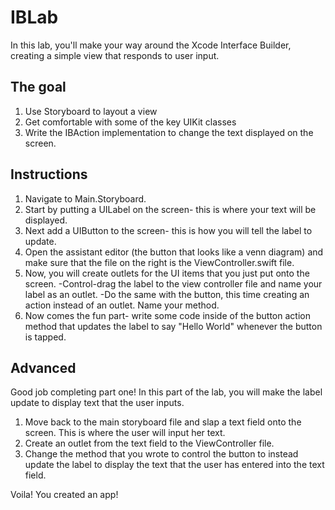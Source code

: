 # IBLab
In this lab, you'll make your way around the Xcode Interface Builder, creating a simple view that responds to user input.  

## The goal 
1. Use Storyboard to layout a view
2. Get comfortable with some of the key UIKit classes 
3. Write the IBAction implementation to change the text displayed on the screen.

## Instructions
1. Navigate to Main.Storyboard.
2. Start by putting a UILabel on the screen- this is where your text will be displayed.
3. Next add a UIButton to the screen- this is how you will tell the label to update.
4. Open the assistant editor (the button that looks like a venn diagram) and make sure that the file on the right is the ViewController.swift file.
5. Now, you will create outlets for the UI items that you just put onto the screen.
    -Control-drag the label to the view controller file and name your label as an outlet.
    -Do the same with the button, this time creating an action instead of an outlet.  Name your method.
6. Now comes the fun part- write some code inside of the button action method that updates the label to say "Hello World" whenever the button is tapped.

## Advanced
Good job completing part one!
In this part of the lab, you will make the label update to display text that the user inputs.
1. Move back to the main storyboard file and slap a text field onto the screen.  This is where the user will input her text.
2. Create an outlet from the text field to the ViewController file. 
3. Change the method that you wrote to control the button to instead update the label to display the text that the user has entered into the text field.

Voila!  You created an app!
